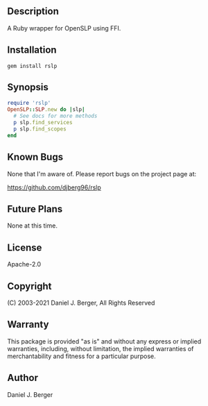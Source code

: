 ## Description
A Ruby wrapper for OpenSLP using FFI.

## Installation
`gem install rslp`

## Synopsis
```ruby
require 'rslp'
OpenSLP::SLP.new do |slp|
  # See docs for more methods
  p slp.find_services
  p slp.find_scopes
end
```

## Known Bugs
None that I'm aware of. Please report bugs on the project page at:

https://github.com/djberg96/rslp

## Future Plans
None at this time.

## License
Apache-2.0

## Copyright
(C) 2003-2021 Daniel J. Berger, All Rights Reserved

## Warranty
This package is provided "as is" and without any express or
implied warranties, including, without limitation, the implied
warranties of merchantability and fitness for a particular purpose.

## Author
Daniel J. Berger
